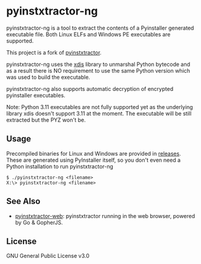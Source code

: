 # pyinstxtractor-ng

pyinstxtractor-ng is a tool to extract the contents of a Pyinstaller generated executable file. Both Linux ELFs and Windows PE executables are supported.

This project is a fork of [pyinstxtractor](https://github.com/extremecoders-re/pyinstxtractor).

pyinstxtractor-ng uses the [xdis](https://github.com/rocky/python-xdis/) library to unmarshal Python bytecode and as a result there is NO requirement to use the same Python version which was used to build the executable.

pyinstxtractor-ng also supports automatic decryption of encrypted pyinstaller executables.

Note: Python 3.11 executables are not fully supported yet as the underlying library xdis doesn't support 3.11 at the moment. The executable will be still extracted but the PYZ won't be.

## Usage

Precompiled binaries for Linux and Windows are provided in [releases](https://github.com/pyinstxtractor/pyinstxtractor-ng/releases). 
These are generated using PyInstaller itself, so you don't even need a Python installation to run pyinstxtractor-ng

```
$ ./pyinstxtractor-ng <filename>
X:\> pyinstxtractor-ng <filename>
```

## See Also

- [pyinstxtractor-web](https://pyinstxtractor-web.netlify.app/): pyinstxtractor running in the web browser, powered by Go & GopherJS.

## License

GNU General Public License v3.0